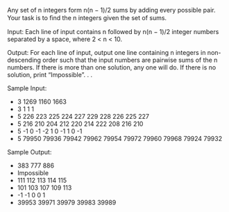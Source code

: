 Any set of n integers form n(n − 1)/2 sums by adding every possible pair. Your task is to ﬁnd the n integers given the set of sums.

Input: Each line of input contains n followed by n(n − 1)/2 integer numbers separated by a space, where 2 < n < 10.

Output: For each line of input, output one line containing n integers in non-descending order such that the input numbers are pairwise sums of the n numbers. If there is more than one solution, any one will do. If there is no solution, print “Impossible”. . .

Sample Input:

- 3 1269 1160 1663
- 3 1 1 1
- 5 226 223 225 224 227 229 228 226 225 227
- 5 216 210 204 212 220 214 222 208 216 210
- 5 -1 0 -1 -2 1 0 -1 1 0 -1
- 5 79950 79936 79942 79962 79954 79972 79960 79968 79924 79932

Sample Output:

- 383 777 886
- Impossible
- 111 112 113 114 115
- 101 103 107 109 113
- -1 -1 0 0 1
- 39953 39971 39979 39983 39989
